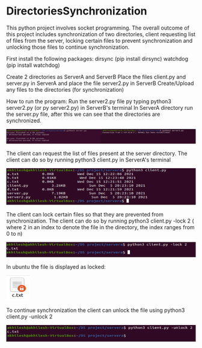 # DirectoriesSynchronization

This python project involves socket programming.
The overall outcome of this project includes synchronization of two directories, client requesting list of files from the server, locking certain files to prevent synchronization and unlocking those files to continue synchronization.

First install the following packages:
dirsync (pip install dirsync)
watchdog (pip install watchdog)

Create 2 directories as ServerA and ServerB
Place the files client.py and server.py in ServerA and place the file server2.py in ServerB
Create/Upload any files to the directories (for synchronization)

How to run the program:
Run the server2.py file py typing python3 server2.py (or py server2.py) in ServerB's terminal
In ServerA directory run the server.py file, after this we can see that the directories are synchronized.

![alt text](https://github.com/akhileshmosale/DirectoriesSynchronization/blob/main/img/1.png)

The client can request the list of files present at the server directory. The client can do so by running python3 client.py in ServerA's terminal

![alt text](https://github.com/akhileshmosale/DirectoriesSynchronization/blob/main/img/2.png)

The client can lock certain files so that they are prevented from synchronization. The client can do so by running python3 client.py -lock 2 ( where 2 in an index to denote the file in the directory, the index ranges from 0 to n)

![alt text](https://github.com/akhileshmosale/DirectoriesSynchronization/blob/main/img/3.png)

In ubuntu the file is displayed as locked:

![alt text](https://github.com/akhileshmosale/DirectoriesSynchronization/blob/main/img/4.png)

To continue synchronization the client can unlock the file using python3 client.py -unlock 2

![alt text](https://github.com/akhileshmosale/DirectoriesSynchronization/blob/main/img/5.png)


